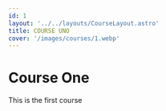 ```yaml
---
id: 1
layout: '../../layouts/CourseLayout.astro'
title: COURSE UNO
cover: '/images/courses/1.webp'
---
```


# Course One

This is the first course
